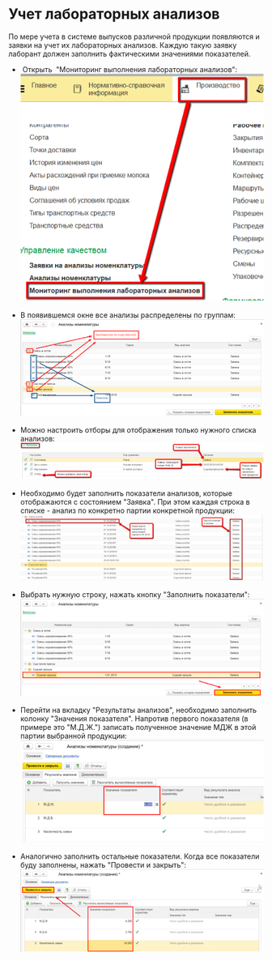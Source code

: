 # Учет лабораторных анализов


По мере учета в системе выпусков различной продукции появляются и заявки
на учет их лабораторных анализов. Каждую такую заявку лаборант должен
заполнить фактическими значениями показателей.


-    Открыть  "Мониторинг выполнения лабораторных анализов":
    ![](LabAnalysis.assets/drex_uchet_laboratornykh_analizov_3_custom.png)
     
-   В появившемся окне все анализы распределены по группам:
    ![](LabAnalysis.assets/drex_uchet_laboratornykh_analizov_3_custom_2.png)
     
-   Можно настроить отборы для отображения только нужного списка
    анализов:
    ![](LabAnalysis.assets/drex_uchet_laboratornykh_analizov_3_custom_3.png)
     
-   Необходимо будет заполнить показатели анализов, которые отображаются
    с состоянием "Заявка". При этом каждая строка в списке - анализ по
    конкретно партии конкретной продукции:
    ![](LabAnalysis.assets/drex_uchet_laboratornykh_analizov_3_custom_4.png)
     
-   Выбрать нужную строку, нажать кнопку "Заполнить показатели":
    ![](LabAnalysis.assets/drex_uchet_laboratornykh_analizov_3_custom_5.png)
     
-   Перейти на вкладку "Результаты анализов", необходимо заполнить
    колонку "Значения показателя".
    Напротив первого показателя (в примере это "М.Д.Ж.") записать
    полученное значение МДЖ в этой партии выбранной продукции:
    ![](LabAnalysis.assets/drex_uchet_laboratornykh_analizov_3_custom_6.png)
     
-   Аналогично заполнить остальные показатели. Когда все показатели буду
    заполнены, нажать "Провести и закрыть":
    ![](LabAnalysis.assets/drex_uchet_laboratornykh_analizov_3_custom_7.png)

 
